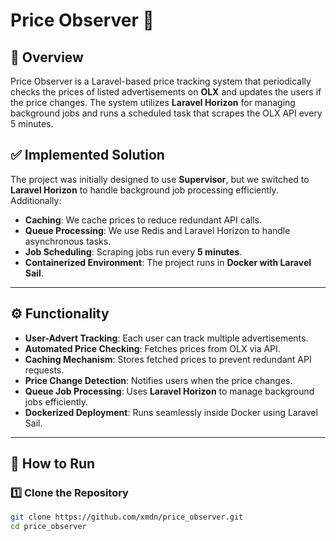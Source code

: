 # Price Observer 🚀

## 📌 Overview
Price Observer is a Laravel-based price tracking system that periodically checks the prices of listed advertisements on **OLX** and updates the users if the price changes. The system utilizes **Laravel Horizon** for managing background jobs and runs a scheduled task that scrapes the OLX API every 5 minutes.

## ✅ Implemented Solution
The project was initially designed to use **Supervisor**, but we switched to **Laravel Horizon** to handle background job processing efficiently. Additionally:
- **Caching**: We cache prices to reduce redundant API calls.
- **Queue Processing**: We use Redis and Laravel Horizon to handle asynchronous tasks.
- **Job Scheduling**: Scraping jobs run every **5 minutes**.
- **Containerized Environment**: The project runs in **Docker with Laravel Sail**.

---

## ⚙️ Functionality
- **User-Advert Tracking**: Each user can track multiple advertisements.
- **Automated Price Checking**: Fetches prices from OLX via API.
- **Caching Mechanism**: Stores fetched prices to prevent redundant API requests.
- **Price Change Detection**: Notifies users when the price changes.
- **Queue Job Processing**: Uses **Laravel Horizon** to manage background jobs efficiently.
- **Dockerized Deployment**: Runs seamlessly inside Docker using Laravel Sail.

---

## 🚀 How to Run

### **1️⃣ Clone the Repository**
```sh
git clone https://github.com/xmdn/price_observer.git
cd price_observer

